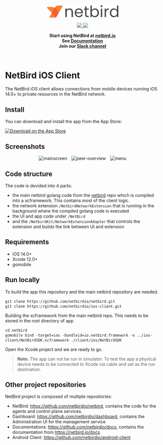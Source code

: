 <br/>
 <div align="center">
 <p align="center">
   <img width="234" src="https://raw.githubusercontent.com/netbirdio/netbird/main/docs/media/logo-full.png"/>
 </p>
   <p>
      <a href="https://github.com/netbirdio/netbird/blob/main/LICENSE">
        <img height="20" src="https://www.gnu.org/graphics/gplv3-88x31.png" />
      </a>
     <a href="https://join.slack.com/t/netbirdio/shared_invite/zt-vrahf41g-ik1v7fV8du6t0RwxSrJ96A">
         <img src="https://img.shields.io/badge/slack-@netbird-red.svg?logo=slack"/>
      </a>    
   </p>
 </div>


 <p align="center">
 <strong>
   Start using NetBird at <a href="https://netbird.io/pricing">netbird.io</a>
   <br/>
   See <a href="https://netbird.io/docs/">Documentation</a>
   <br/>
    Join our <a href="https://join.slack.com/t/netbirdio/shared_invite/zt-vrahf41g-ik1v7fV8du6t0RwxSrJ96A">Slack channel</a>
   <br/>

 </strong>
 </p>

 <br>

# NetBird iOS Client

The NetBird iOS client allows connections from mobile devices running iOS 14.0+ to private resources in the NetBird network.

## Install
You can download and install the app from the App Store:

[<img src="https://developer.apple.com/assets/elements/badges/download-on-the-app-store.svg" alt="Download on the App Store" height="80">](https://apps.apple.com/app/netbird-p2p-vpn/id6469329339)

## Screenshots

<p align="center">
  <img src="https://github.com/netbirdio/ios-client/assets/32096965/f3eff73a-44e9-46e2-b63d-cce004246875" alt="mainscreen" width="250" style="margin-right: 10px;"/>
  <img src="https://github.com/netbirdio/ios-client/assets/32096965/0e73f79a-0d95-41eb-8e8e-6ed489c85b14" alt="peer-overview" width="250" style="margin-right: 10px;"/>
  <img src="https://github.com/netbirdio/ios-client/assets/32096965/a633c80e-86d0-41fe-88d0-8a7bb6cbaf66" alt="menu" width="250"/>
</p>

## Code structure
The code is devided into 4 parts:
- the main netbird golang code from the [netbird](https://github.com/netbirdio/netbird) repo which is compiled into a xcframework. This contains most of the client logic.
- the network extension `/NetbirdNetworkExtension` that is running in the background where the compiled golang code is executed
- the UI and app code under `/NetBird`
- and the `/NetbirdKit/NetworkExtensionAdapter` that controls the extension and builds the link between UI and extension

## Requirements

- iOS 14.0+
- Xcode 12.0+
- gomobile

## Run locally

To build the app this repository and the main netbird repository are needed.

```
git clone https://github.com/netbirdio/netbird.git
git clone https://github.com/netbirdio/ios-client.git
```

Building the xcframework from the main netbird repo. This needs to be stored in the root directory of app
```
cd netbird
gomobile bind -target=ios -bundleid=io.netbird.framework -o ../ios-client/NetBirdSDK.xcframework ./client/ios/NetBirdSDK
```

Open the Xcode project and we are ready to go.

> **Note:** The app can not be run in simulator. To test the app a physical device needs to be connected to Xcode via cable and set as the run destination.

## Other project repositories

NetBird project is composed of multiple repositories:
- NetBird: https://github.com/netbirdio/netbird, contains the code for the agents and control plane services.
- Dashboard: https://github.com/netbirdio/dashboard, contains the Administration UI for the management service
- Documentations: https://github.com/netbirdio/docs, contains the documentation from https://netbird.io/docs
- Android Client: https://github.com/netbirdio/android-client
